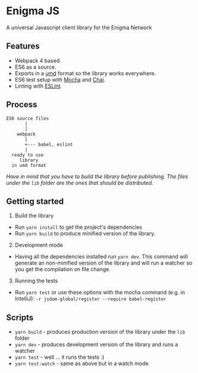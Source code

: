 # Enigma JS

A universal Javascript client library for the Enigma Network

## Features

* Webpack 4 based.
* ES6 as a source.
* Exports in a [umd](https://github.com/umdjs/umd) format so the library works everywhere.
* ES6 test setup with [Mocha](http://mochajs.org/) and [Chai](http://chaijs.com/).
* Linting with [ESLint](http://eslint.org/).

## Process

```
ES6 source files
       |
       |
    webpack
       |
       +--- babel, eslint
       |
  ready to use
     library
  in umd format
```

*Have in mind that you have to build the library before publishing. The files under the `lib` folder are the ones that should be distributed.*

## Getting started

1. Build the library
  * Run `yarn install` to get the project's dependencies
  * Run `yarn build` to produce minified version of the library.
2. Development mode
  * Having all the dependencies installed run `yarn dev`. This command will generate an non-minified version of the library and will run a watcher so you get the compilation on file change.
3. Running the tests
  * Run `yarn test` or use these options with the mocha command (e.g. in IntelliJ): `-r jsdom-global/register --require babel-register`

## Scripts

* `yarn build` - produces production version of the library under the `lib` folder
* `yarn dev` - produces development version of the library and runs a watcher
* `yarn test` - well ... it runs the tests :)
* `yarn test:watch` - same as above but in a watch mode
